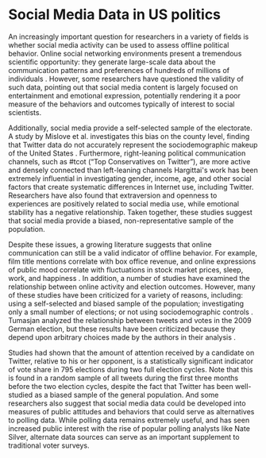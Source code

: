 # Social Media Data in US politics

An increasingly important question for researchers in a variety of  fields is whether social media activity can be used to assess offline  political behavior. Online social networking environments present a  tremendous scientific opportunity: they generate large-scale data about  the communication patterns and preferences of hundreds of millions of  individuals . However, some researchers have questioned the validity of such data,  pointing out that social media content is largely focused on  entertainment and emotional expression, potentially rendering it a poor measure of the behaviors and outcomes typically of interest to social scientists.



Additionally, social media provide a self-selected sample of the electorate. A study  by Mislove et al. investigates this bias on the county level, finding  that Twitter data do not accurately represent the sociodemographic  makeup of the United States . Furthermore, right-leaning political communication channels, such as  #tcot (“Top Conservatives on Twitter”), are more active and densely  connected than left-leaning channels  Hargittai's work has been extremely influential in investigating  gender, income, age, and other social factors that create systematic  differences in Internet use, including Twitter. Researchers have also found that extraversion and openness to  experiences are positively related to social media use, while emotional  stability has a negative relationship. Taken together, these studies suggest that social media provide a biased, non-representative sample of the population.



Despite these issues, a growing literature suggests that online communication  can still be a valid indicator of offline behavior. For example, film  title mentions correlate with box office revenue, and online expressions of public mood correlate with fluctuations in stock market prices, sleep, work, and happiness . In addition, a number of studies have examined the relationship between online activity and election outcomes. However, many of these studies have been criticized for a variety of  reasons, including: using a self-selected and biased sample of the  population; investigating only a small number of elections; or not using sociodemographic controls . Tumasjan analyzed the relationship between tweets and votes in the 2009 German election, but these results have been criticized because they depend upon arbitrary choices made by the authors in their analysis .

Studies had shown that the amount of attention received by a candidate on Twitter, relative to  his or her opponent, is a statistically significant indicator of vote  share in 795 elections during two full election cycles. Note that this  is found in a random sample of all tweets during the first three months  before the two election cycles, despite the fact that Twitter has been  well-studied as a biased sample of the general population. And some researchers also suggest that social media data could be developed into measures of public attitudes and behaviors that could serve as  alternatives to polling data. While polling data remains extremely  useful, and has seen increased public interest with the rise of popular  polling analysts like Nate Silver, alternate data sources can serve as  an important supplement to traditional voter surveys.
